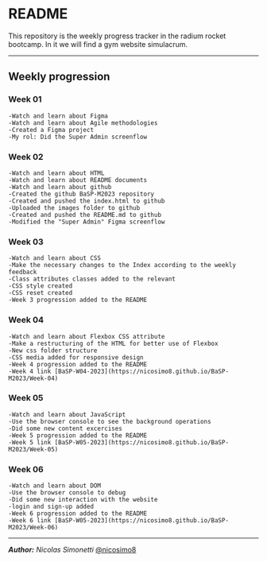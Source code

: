 # README

This repository is the weekly progress tracker in the radium rocket bootcamp.
In it we will find a gym website simulacrum.

---

## Weekly progression

### Week 01

```
-Watch and learn about Figma
-Watch and learn about Agile methodologies
-Created a Figma project
-My rol: Did the Super Admin screenflow
```

### Week 02

```
-Watch and learn about HTML
-Watch and learn about README documents
-Watch and learn about github
-Created the github BaSP-M2023 repository
-Created and pushed the index.html to github
-Uploaded the images folder to github
-Created and pushed the README.md to github
-Modified the "Super Admin" Figma screenflow
```

### Week 03

```
-Watch and learn about CSS
-Make the necessary changes to the Index according to the weekly feedback
-Class attributes classes added to the relevant
-CSS style created
-CSS reset created
-Week 3 progression added to the README
```

### Week 04

```
-Watch and learn about Flexbox CSS attribute
-Make a restructuring of the HTML for better use of Flexbox
-New css folder structure
-CSS media added for responsive design
-Week 4 progression added to the README
-Week 4 link [BaSP-W04-2023](https://nicosimo8.github.io/BaSP-M2023/Week-04)
```

### Week 05

```
-Watch and learn about JavaScript
-Use the browser console to see the background operations
-Did some new content excercises
-Week 5 progression added to the README
-Week 5 link [BaSP-W05-2023](https://nicosimo8.github.io/BaSP-M2023/Week-05)
```

### Week 06

```
-Watch and learn about DOM
-Use the browser console to debug
-Did some new interaction with the website
-login and sign-up added
-Week 6 progression added to the README
-Week 6 link [BaSP-W05-2023](https://nicosimo8.github.io/BaSP-M2023/Week-06)
```

---

***Author:*** *Nicolas Simonetti* [@nicosimo8](https://github.com/nicosimo8)